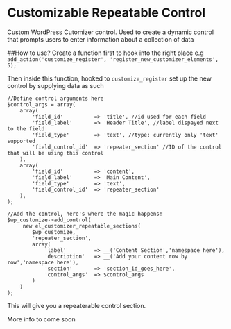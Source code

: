 # Customizable Repeatable Control
Custom WordPress Cutomizer control. Used to create a dynamic control that prompts users to enter information about a collection of data

##How to use?
Create a function first to hook into the right place e.g `add_action('customize_register', 'register_new_customizer_elements', 5);`

Then inside this function, hooked to `customize_register` set up the new control by supplying data as such

```
//Define control arguments here 
$control_args = array(
	array(
		'field_id'			=> 'title', //id used for each field
		'field_label'		=> 'Header Title', //label dispayed next to the field
		'field_type'		=> 'text', //type: currently only 'text' supported
		'field_control_id'	=> 'repeater_section' //ID of the control that will be using this control
	),
	array(
		'field_id'			=> 'content',
		'field_label'		=> 'Main Content',
		'field_type'		=> 'text',
		'field_control_id'	=> 'repeater_section'
	),
);

//Add the control, here's where the magic happens!
$wp_customize->add_control(
	 new el_customizer_repeatable_sections(	
		$wp_customize,
		'repeater_section',
		array(
			'label'			=> __('Content Section','namespace here'),
			'description'	=> __('Add your content row by row','namespace here'),
			'section'		=> 'section_id_goes_here',
			'control_args'	=> $control_args
		)
	)
);

```

This will give you a repeaterable control section. 

More info to come soon
